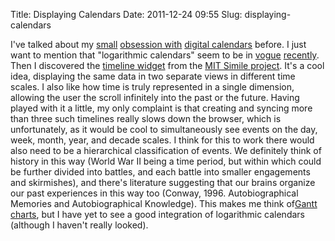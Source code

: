 Title: Displaying Calendars
Date: 2011-12-24 09:55
Slug: displaying-calendars

I've talked about my
[small](http://justinnhli.com/posts/2007/10/calendars-and-to-do-lists.html)
[obsession
with](http://justinnhli.com/posts/2007/11/calendar-v20071106.html)
[digital
calendars](http://justinnhli.com/posts/2007/11/calendar-v20071106.html)
before. I just want to mention that "logarithmic calendars" seem to be
in
[vogue](http://www.marco.org/2010/03/28/more-ideas-than-time-logarithmic-calendar-view)
[recently](http://news.ycombinator.com/item?id=1248496). Then I
discovered the [timeline
widget](http://www.simile-widgets.org/timeline/) from the [MIT Simile
project](http://www.simile-widgets.org/). It's a cool idea, displaying
the same data in two separate views in different time scales. I also
like how time is truly represented in a single dimension, allowing the
user the scroll infinitely into the past or the future. Having played
with it a little, my only complaint is that creating and syncing more
than three such timelines really slows down the browser, which is
unfortunately, as it would be cool to simultaneously see events on the
day, week, month, year, and decade scales. I think for this to work
there would also need to be a hierarchical classification of events. We
definitely think of history in this way (World War II being a time
period, but within which could be further divided into battles, and each
battle into smaller engagements and skirmishes), and there's literature
suggesting that our brains organize our past experiences in this way too
(Conway, 1996. Autobiographical Memories and Autobiographical
Knowledge). This makes me think of[Gantt
charts](http://en.wikipedia.org/wiki/Gantt_chart), but I have yet to see
a good integration of logarithmic calendars (although I haven't really
looked).


